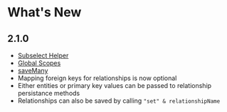 # What's New

## 2.1.0

+ [Subselect Helper](getting-started/query-scopes.md#subselects)
+ [Global Scopes](getting-started/query-scopes.md#global-scopes)
+ [saveMany](relationships/relationship-types/hasmany.md#saveMany)
+ Mapping foreign keys for relationships is now optional
+ Either entities or primary key values can be passed to relationship persistance methods
+ Relationships can also be saved by calling `"set" & relationshipName`

